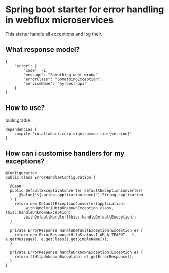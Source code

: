 # Spring boot starter for error handling in webflux microservices

This starter handle all exceptions and log their.

## What response model?
```
{
    "error": {
        "code": -1,
        "message": "Something went wrong"
        "errorClass": "SomethingException",
        "serviceName": "my-best-api"
    }
}
```

## How to use?
build.gradle
```
dependencies {
    compile 'ru.alfabank.corp-sign:common-lib:{version}'
}

```
## How can i customise handlers for my exceptions?
```
@Configuration
public class ErrorHandlerConfiguration {

  @Bean
  public DefaultExceptionConverter defaultExceptionConverter(
      @Value("${spring.application.name}") String application
  ) {
    return new DefaultExceptionConverter(application)
        .withHandler(HttpUnknownException.class, this::handleUnknownException)
        .withDefaultHandler(this::handleDefaultException);
  }

  private ErrorResponse handleDefaultException(Exception e) {
    return new ErrorResponse(HttpStatus.I_AM_A_TEAPOT, -1, e.getMessage(), e.getClass().getSimpleName());
  }

  private ErrorResponse handleUnknownException(Exception e) {
    return ((HttpUnknownException) e).getErrorResponse();
  }
}
```
